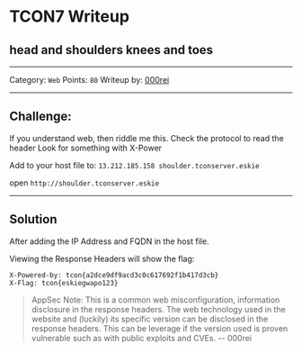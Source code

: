 # TCON7 Writeup
## head and shoulders knees and toes

---

Category: `Web`
Points: `80`
Writeup by: [000rei](https://github.com/0000rei)

---

## Challenge: 

If you understand web, then riddle me this. Check the protocol to read the header Look for something with X-Power

Add to your host file to: `13.212.185.158 shoulder.tconserver.eskie`

open `http://shoulder.tconserver.eskie`

---

## Solution

After adding the IP Address and FQDN in the host file.

Viewing the Response Headers will show the flag:
```
X-Powered-by: tcon{a2dce9df9acd3c0c617692f1b417d3cb}
X-Flag: tcon{eskiegwapo123}
```

> AppSec Note: This is a common web misconfiguration, information disclosure in the response headers. The web technology used in the website and (luckily) its specific version can be disclosed in the response headers. This can be leverage if the version used is proven vulnerable such as with public exploits and CVEs.
> -- 000rei